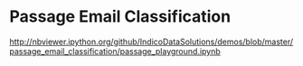 **Passage Email Classification**
===================

http://nbviewer.ipython.org/github/IndicoDataSolutions/demos/blob/master/passage_email_classification/passage_playground.ipynb
